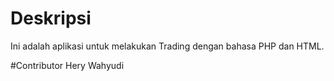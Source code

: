 # Deskripsi
Ini adalah aplikasi untuk melakukan Trading dengan bahasa PHP dan HTML.

#Contributor
Hery Wahyudi